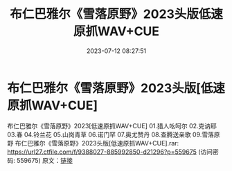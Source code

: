 ﻿---
title: 布仁巴雅尔《雪落原野》2023头版低速原抓WAV+CUE
date: 2023-07-12 08:27:51
categories: WAV车载音乐、镜像
tags: 华语中文
---
# 布仁巴雅尔《雪落原野》2023头版[低速原抓WAV+CUE]

布仁巴雅尔《雪落原野》2023[低速原抓WAV+CUE]
01.猎人吆呵尔
02.克讷耶
03.春
04.铃兰花
05.山岗青草
06.诺门罕
07.奥尤赞丹
08.查腾送亲歌
09.雪落原野
布仁巴雅尔《雪落原野》2023头版[低速原抓WAV+CUE].rar: https://url27.ctfile.com/f/9388027-885992850-d21296?p=559675
(访问密码: 559675)
原文：[链接](https://blog.sina.com.cn/s/blog_1647c7e76010312o0.html)
